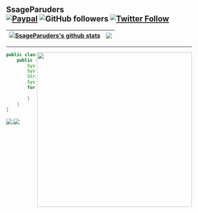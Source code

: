 [paypal-badge]: https://img.shields.io/badge/Paypal-Donate!-%2300457C.svg?logo=paypal&style=flat-square
[paypal-link]: https://www.paypal.com/donate?hosted_button_id=NKQEXWK3RQDPQ&source=url 

## SsageParuders <br>[![Paypal][paypal-badge]][paypal-link] <img alt="GitHub followers" src="https://img.shields.io/github/followers/SsageParuders?style=social" /> <a href="https://twitter.com/OkamiMwaree"><img alt="Twitter Follow" src="https://img.shields.io/twitter/follow/SsageP?style=social"></a>

| <a href="https://github.com/SsageParuders"><img align="center" src="https://github-readme-stats.vercel.app/api?username=SsageParuders&show_icons=true&include_all_commits=true&theme=github_dark&hide_border=true" alt="SsageParuders's github stats" /></a> | <a href="https://github.com/SsageParuders"><img align="center" src="https://github-readme-stats.vercel.app/api/top-langs/?username=SsageParuders&layout=compact&theme=github_dark&hide_border=true&hide=html,TeX" /></a> |
| ------------- | ------------- |
----
<img align="right" width="420" src="https://i.imgur.com/ugWb6BU.gif" />

```java
public class SsageParuders {
    public static void main(String[] args) {
        System.out.println("I'm SsageParuders");
        System.out.println("Programmer and Game Developer");
        String[] use = {"C","C++","Java","Assembly","Python"};
        System.out.print("I'm learning:\t");
        for (String language:use) {
            System.out.print(language+"\t");
        }
    }
}
```
<a href="https://github.com/SsageParuders/SsageParuders">
  <img align="center" src="https://github-readme-stats.vercel.app/api/pin/?username=SsageParuders&repo=SsageParuders&theme=radical" />
</a>
<a href="https://github.com/SsageParuders/HQ_Notes">
  <img align="center" src="https://github-readme-stats.vercel.app/api/pin/?username=SsageParuders&repo=HQ_Notes&theme=radical" />
</a>

<br />
<br />
